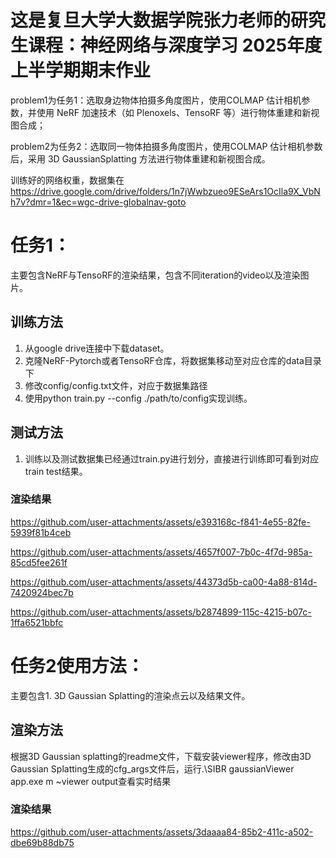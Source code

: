 # 这是复旦大学大数据学院张力老师的研究生课程：神经网络与深度学习 2025年度上半学期期末作业

problem1为任务1：选取身边物体拍摄多角度图片，使用COLMAP 估计相机参数，并使用 NeRF 加速技术（如 Plenoxels、TensoRF 等）进行物体重建和新视图合成；

problem2为任务2：选取同一物体拍摄多角度图片，使用COLMAP 估计相机参数后，采用 3D GaussianSplatting 方法进行物体重建和新视图合成。

训练好的网络权重，数据集在 https://drive.google.com/drive/folders/1n7jWwbzueo9ESeArs1OcIla9X_VbNh7v?dmr=1&ec=wgc-drive-globalnav-goto

# 任务1：

主要包含NeRF与TensoRF的渲染结果，包含不同iteration的video以及渲染图片。

## 训练方法

1. 从google drive连接中下载dataset。
2. 克隆NeRF-Pytorch或者TensoRF仓库，将数据集移动至对应仓库的data目录下
3. 修改config/config.txt文件，对应于数据集路径
4. 使用python train.py --config ./path/to/config实现训练。

## 测试方法

1. 训练以及测试数据集已经通过train.py进行划分，直接进行训练即可看到对应train test结果。

### 渲染结果


https://github.com/user-attachments/assets/e393168c-f841-4e55-82fe-5939f81b4ceb

https://github.com/user-attachments/assets/4657f007-7b0c-4f7d-985a-85cd5fee261f

https://github.com/user-attachments/assets/44373d5b-ca00-4a88-814d-7420924bec7b

https://github.com/user-attachments/assets/b2874899-115c-4215-b07c-1ffa6521bbfc


# 任务2使用方法：

主要包含1. 3D Gaussian Splatting的渲染点云以及结果文件。
## 渲染方法

根据3D Gaussian splatting的readme文件，下载安装viewer程序，修改由3D Gaussian Splatting生成的cfg_args文件后，运行.\SIBR gaussianViewer app.exe m ~viewer output查看实时结果

### 渲染结果


https://github.com/user-attachments/assets/3daaaa84-85b2-411c-a502-dbe69b88db75


